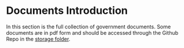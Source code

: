 # Documents Introduction

In this section is the full collection of government documents. Some documents are in pdf form and should be accessed through the Github Repo in the [storage folder](https://github.com/CivYoahtl/civyoahtl.github.io/tree/main/docs/public/storage).
